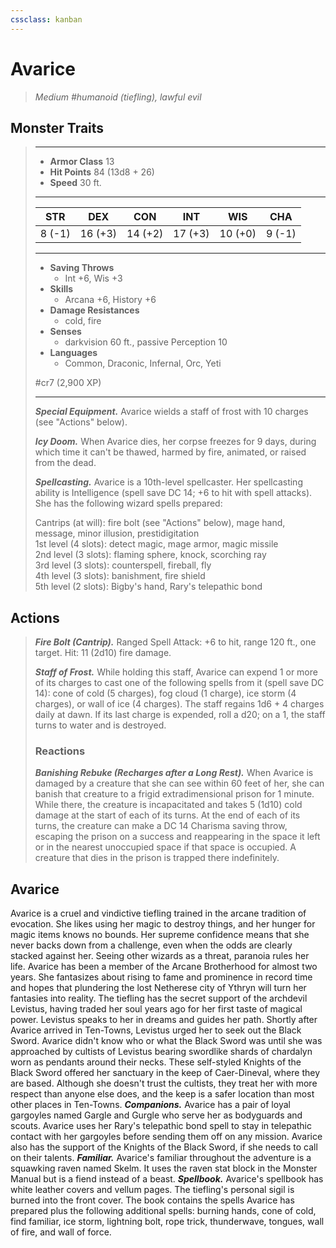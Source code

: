 ```yaml
---
cssclass: kanban
---
```


# Avarice
>*Medium #humanoid (tiefling), lawful evil*
## Monster Traits
>___
>- **Armor Class** 13
>- **Hit Points** 84 (13d8 + 26)
>- **Speed** 30 ft.
>___
>|STR|DEX|CON|INT|WIS|CHA|
>|:---:|:---:|:---:|:---:|:---:|:---:|
>|8 (-1)|16 (+3)|14 (+2)|17 (+3)|10 (+0)|9 (-1)|
>___
>- **Saving Throws**
>	 - Int +6, Wis +3
>- **Skills**
>	 - Arcana +6, History +6
>- **Damage Resistances**
>	 - cold, fire
>- **Senses**
>	 - darkvision 60 ft., passive Perception 10
>- **Languages**
>	 - Common, Draconic, Infernal, Orc, Yeti
>
> #cr7 (2,900 XP)
>___
>***Special Equipment.*** Avarice wields a staff of frost with 10 charges (see "Actions" below).  
>
>***Icy Doom.*** When Avarice dies, her corpse freezes for 9 days, during which time it can't be thawed, harmed by fire, animated, or raised from the dead.  
>
>***Spellcasting.*** Avarice is a 10th-level spellcaster. Her spellcasting ability is Intelligence (spell save DC 14; +6 to hit with spell attacks). She has the following wizard spells prepared:  
>
>Cantrips (at will): fire bolt (see "Actions" below), mage hand, message, minor illusion, prestidigitation  
>1st level (4 slots): detect magic, mage armor, magic missile  
>2nd level (3 slots): flaming sphere, knock, scorching ray  
>3rd level (3 slots): counterspell, fireball, fly  
>4th level (3 slots): banishment, fire shield  
>5th level (2 slots): Bigby's hand, Rary's telepathic bond  
>
## Actions
>***Fire Bolt (Cantrip).*** Ranged Spell Attack: +6 to hit, range 120 ft., one target. Hit: 11 (2d10) fire damage.  
>
>***Staff of Frost.*** While holding this staff, Avarice can expend 1 or more of its charges to cast one of the following spells from it (spell save DC 14): cone of cold (5 charges), fog cloud (1 charge), ice storm (4 charges), or wall of ice (4 charges). The staff regains 1d6 + 4 charges daily at dawn. If its last charge is expended, roll a d20; on a 1, the staff turns to water and is destroyed.  
>
>### Reactions
>***Banishing Rebuke (Recharges after a Long Rest).*** When Avarice is damaged by a creature that she can see within 60 feet of her, she can banish that creature to a frigid extradimensional prison for 1 minute. While there, the creature is incapacitated and takes 5 (1d10) cold damage at the start of each of its turns. At the end of each of its turns, the creature can make a DC 14 Charisma saving throw, escaping the prison on a success and reappearing in the space it left or in the nearest unoccupied space if that space is occupied. A creature that dies in the prison is trapped there indefinitely.
## Avarice
Avarice is a cruel and vindictive tiefling trained in the arcane tradition of evocation. She likes using her magic to destroy things, and her hunger for magic items knows no bounds. Her supreme confidence means that she never backs down from a challenge, even when the odds are clearly stacked against her. Seeing other wizards as a threat, paranoia rules her life.
Avarice has been a member of the Arcane Brotherhood for almost two years. She fantasizes about rising to fame and prominence in record time and hopes that plundering the lost Netherese city of Ythryn will turn her fantasies into reality.
The tiefling has the secret support of the archdevil Levistus, having traded her soul years ago for her first taste of magical power. Levistus speaks to her in dreams and guides her path. Shortly after Avarice arrived in Ten-Towns, Levistus urged her to seek out the Black Sword. Avarice didn't know who or what the Black Sword was until she was approached by cultists of Levistus bearing swordlike shards of chardalyn worn as pendants around their necks. These self-styled Knights of the Black Sword offered her sanctuary in the keep of Caer-Dineval, where they are based. Although she doesn't trust the cultists, they treat her with more respect than anyone else does, and the keep is a safer location than most other places in Ten-Towns.
***Companions.*** Avarice has a pair of loyal gargoyles named Gargle and Gurgle who serve her as bodyguards and scouts. Avarice uses her Rary's telepathic bond spell to stay in telepathic contact with her gargoyles before sending them off on any mission. Avarice also has the support of the Knights of the Black Sword, if she needs to call on their talents.
***Familiar.*** Avarice's familiar throughout the adventure is a squawking raven named Skelm. It uses the raven stat block in the Monster Manual but is a fiend instead of a beast.
***Spellbook.*** Avarice's spellbook has white leather covers and vellum pages. The tiefling's personal sigil is burned into the front cover. The book contains the spells Avarice has prepared plus the following additional spells: burning hands, cone of cold, find familiar, ice storm, lightning bolt, rope trick, thunderwave, tongues, wall of fire, and wall of force.